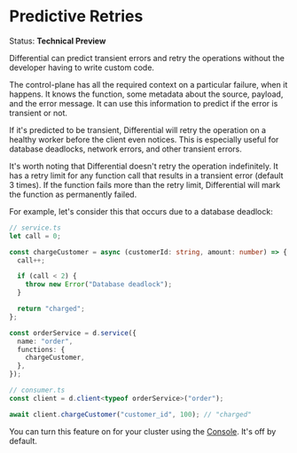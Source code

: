 # Predictive Retries

Status: **Technical Preview**

Differential can predict transient errors and retry the operations without the developer having to write custom code.

The control-plane has all the required context on a particular failure, when it happens. It knows the function, some metadata about the source, payload, and the error message. It can use this information to predict if the error is transient or not.

If it's predicted to be transient, Differential will retry the operation on a healthy worker before the client even notices. This is especially useful for database deadlocks, network errors, and other transient errors.

It's worth noting that Differential doesn't retry the operation indefinitely. It has a retry limit for any function call that results in a transient error (default 3 times). If the function fails more than the retry limit, Differential will mark the function as permanently failed.

For example, let's consider this that occurs due to a database deadlock:

```typescript
// service.ts
let call = 0;

const chargeCustomer = async (customerId: string, amount: number) => {
  call++;

  if (call < 2) {
    throw new Error("Database deadlock");
  }

  return "charged";
};

const orderService = d.service({
  name: "order",
  functions: {
    chargeCustomer,
  },
});

// consumer.ts
const client = d.client<typeof orderService>("order");

await client.chargeCustomer("customer_id", 100); // "charged"
```

You can turn this feature on for your cluster using the [Console](https://console.differential.dev/). It's off by default.
